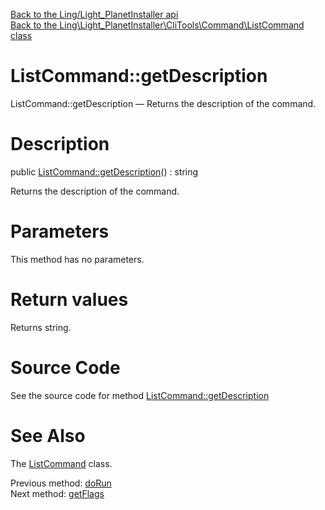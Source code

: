 [Back to the Ling/Light_PlanetInstaller api](https://github.com/lingtalfi/Light_PlanetInstaller/blob/master/doc/api/Ling/Light_PlanetInstaller.md)<br>
[Back to the Ling\Light_PlanetInstaller\CliTools\Command\ListCommand class](https://github.com/lingtalfi/Light_PlanetInstaller/blob/master/doc/api/Ling/Light_PlanetInstaller/CliTools/Command/ListCommand.md)


ListCommand::getDescription
================



ListCommand::getDescription — Returns the description of the command.




Description
================


public [ListCommand::getDescription](https://github.com/lingtalfi/Light_PlanetInstaller/blob/master/doc/api/Ling/Light_PlanetInstaller/CliTools/Command/ListCommand/getDescription.md)() : string




Returns the description of the command.




Parameters
================

This method has no parameters.


Return values
================

Returns string.








Source Code
===========
See the source code for method [ListCommand::getDescription](https://github.com/lingtalfi/Light_PlanetInstaller/blob/master/CliTools/Command/ListCommand.php#L57-L60)


See Also
================

The [ListCommand](https://github.com/lingtalfi/Light_PlanetInstaller/blob/master/doc/api/Ling/Light_PlanetInstaller/CliTools/Command/ListCommand.md) class.

Previous method: [doRun](https://github.com/lingtalfi/Light_PlanetInstaller/blob/master/doc/api/Ling/Light_PlanetInstaller/CliTools/Command/ListCommand/doRun.md)<br>Next method: [getFlags](https://github.com/lingtalfi/Light_PlanetInstaller/blob/master/doc/api/Ling/Light_PlanetInstaller/CliTools/Command/ListCommand/getFlags.md)<br>

